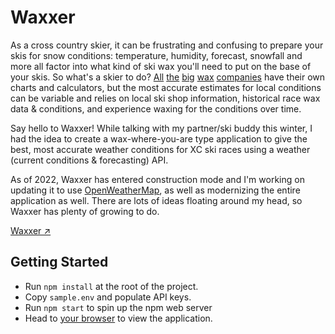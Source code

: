 # Waxxer

As a cross country skier, it can be frustrating and confusing to prepare your skis for snow conditions: temperature, humidity, forecast, snowfall and more all factor into what kind of ski wax you'll need to put on the base of your skis. So what's a skier to do? [All](https://www.swixsport.com/en/ski-wax/) [the](https://tokous.com/) [big](https://brikomaplus.de/en/skiwachs/experts-order/) [wax](http://startskiwax.com/en/waxing-info) [companies](https://www.zumwax.com/) have their own charts and calculators, but the most accurate estimates for local conditions can be variable and relies on local ski shop information, historical race wax data & conditions, and experience waxing for the conditions over time.

Say hello to Waxxer! While talking with my partner/ski buddy this winter, I had the idea to create a wax-where-you-are type application to give the best, most accurate weather conditions for XC ski races using a weather (current conditions & forecasting) API.

As of 2022, Waxxer has entered construction mode and I'm working on updating it to use [OpenWeatherMap](openweathermap.org/), as well as modernizing the entire application as well. There are lots of ideas floating around my head, so Waxxer has plenty of growing to do.

[Waxxer ↗︎](www.waxxer.io)

## Getting Started

- Run `npm install` at the root of the project.
- Copy `sample.env` and populate API keys.
- Run `npm start` to spin up the npm web server
- Head to [your browser](http://localhost:3000/) to view the application.
